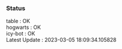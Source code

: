 ### Status


table : OK  
hogwarts : OK  
icy-bot : OK  
Latest Update : 2023-03-05 18:09:34.105828
